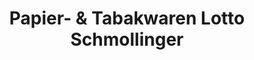 ---
title: "Papier- & Tabakwaren Lotto Schmollinger"
url: /wuerzburg/papier-und-tabakwaren-lotto-schmollinger/
shop: Schreibwaren
---